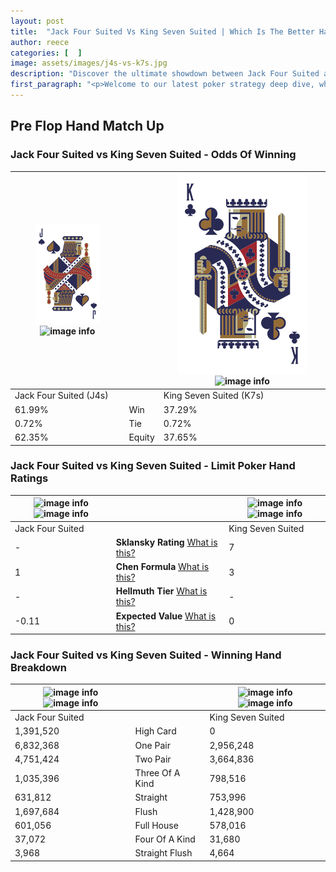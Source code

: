 ```yaml
---
layout: post
title:  "Jack Four Suited Vs King Seven Suited | Which Is The Better Hand In Poker? A Complete Guide"
author: reece
categories: [  ]
image: assets/images/j4s-vs-k7s.jpg
description: "Discover the ultimate showdown between Jack Four Suited and King Seven Suited in poker! Uncover the odds, strategies, and scenarios where one hand triumphs over the other. Get ready to up your poker game with this thrilling analysis."
first_paragraph: "<p>Welcome to our latest poker strategy deep dive, where we're pitting two distinct hands against each other in a high-stakes showdown: Jack Four Suited vs King Seven Suited.</p><p>In the dynamic world of poker, every decision counts, and knowing which hand holds the upper hand is key to your success at the table.</p><p>In this article, we'll dissect these two hands, explore the scenarios where one dominates the other, and equip you with the knowledge to make strategic choices that can tip the odds in your favor.</p><p>Get ready to unravel the intriguing dynamics of these poker hands and elevate your game to new heights.</p>"
---
```




[comment]: # (sp0)

## Pre Flop Hand Match Up

<div class="table hand-ratings" markdown="1"> 



### Jack Four Suited vs King Seven Suited - Odds Of Winning


    
| ![image info](assets/images/hand1/j.png) ![image info](assets/images/hand1/4s.png) |  | ![image info](assets/images/hand2/k.png) ![image info](assets/images/hand2/7s.png) |
| -------- | -------- | -------- |
| Jack Four Suited (J4s) |  | King Seven Suited (K7s) |
| 61.99% | Win | 37.29% |
| 0.72% | Tie | 0.72% |
| 62.35% | Equity | 37.65% |




[comment]: # (sp1)



### Jack Four Suited vs King Seven Suited - Limit Poker Hand Ratings


    
| ![image info](https://www.riverpairs.com/assets/images/hand1/j.png) ![image info](https://www.riverpairs.com/assets/images/hand1/4s.png) |  | ![image info](https://www.riverpairs.com/assets/images/hand2/k.png) ![image info](https://www.riverpairs.com/assets/images/hand2/7s.png) |
| -------- | -------- | -------- |
| Jack Four Suited |  | King Seven Suited |
| - | **Sklansky Rating** [What is this?](/sklansky-rating-explained) | 7 |
| 1 | **Chen Formula** [What is this?](/chen-formula-explained) | 3 |
| - | **Hellmuth Tier** [What is this?](/Hellmuth-tier-explained) | - |
| -0.11 | **Expected Value** [What is this?](/expected-value-explained) | 0 |




[comment]: # (sp2)



### Jack Four Suited vs King Seven Suited - Winning Hand Breakdown


    
| ![image info](https://www.riverpairs.com/assets/images/hand1/j.png) ![image info](https://www.riverpairs.com/assets/images/hand1/4s.png) |  | ![image info](https://www.riverpairs.com/assets/images/hand2/k.png) ![image info](https://www.riverpairs.com/assets/images/hand2/7s.png) |
| -------- | -------- | -------- |
| Jack Four Suited |  | King Seven Suited |
| 1,391,520 | High Card | 0 |
| 6,832,368 | One Pair | 2,956,248 |
| 4,751,424 | Two Pair | 3,664,836 |
| 1,035,396 | Three Of A Kind | 798,516 |
| 631,812 | Straight | 753,996 |
| 1,697,684 | Flush | 1,428,900 |
| 601,056 | Full House | 578,016 |
| 37,072 | Four Of A Kind | 31,680 |
| 3,968 | Straight Flush | 4,664 |




[comment]: # (sp3)



</div>

[comment]: # (sp4)



[comment]: # (sp5)

